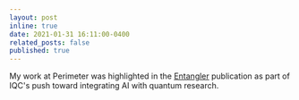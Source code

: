 ```yaml
---
layout: post
inline: true
date: 2021-01-31 16:11:00-0400
related_posts: false
published: true
---
```


My work at Perimeter was highlighted in the [Entangler](https://uwaterloo.ca/entangler/winter-2021/recent-research/machine-learning-empower-quantum-information-processing)
publication as part of IQC's push toward integrating AI with quantum research.
